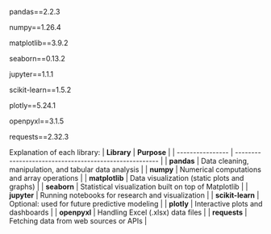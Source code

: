 pandas==2.2.3

numpy==1.26.4

matplotlib==3.9.2

seaborn==0.13.2

jupyter==1.1.1

scikit-learn==1.5.2

plotly==5.24.1

openpyxl==3.1.5

requests==2.32.3

Explanation of each library:
| **Library**      | **Purpose**                                            |
| ---------------- | ------------------------------------------------------ |
| **pandas**       | Data cleaning, manipulation, and tabular data analysis |
| **numpy**        | Numerical computations and array operations            |
| **matplotlib**   | Data visualization (static plots and graphs)           |
| **seaborn**      | Statistical visualization built on top of Matplotlib   |
| **jupyter**      | Running notebooks for research and visualization       |
| **scikit-learn** | Optional: used for future predictive modeling          |
| **plotly**       | Interactive plots and dashboards                       |
| **openpyxl**     | Handling Excel (.xlsx) data files                      |
| **requests**     | Fetching data from web sources or APIs                 |


